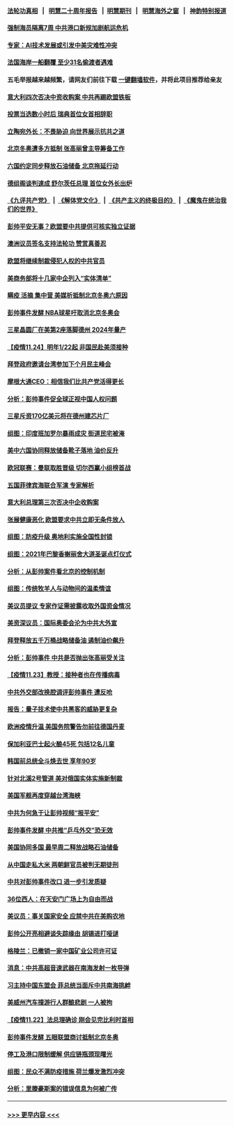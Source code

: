 #### [法轮功真相](https://github.com/gfw-breaker/truth/blob/master/README.md?t=0) &nbsp;&nbsp;|&nbsp;&nbsp; [明慧二十周年报告](https://github.com/gfw-breaker/mh-reports/blob/master/README.md?t=0) &nbsp;&nbsp;|&nbsp;&nbsp;[明慧期刊](https://github.com/gfw-breaker/mh-qikan) &nbsp;&nbsp;|&nbsp;&nbsp; [明慧海外之窗](https://github.com/gfw-breaker/mh-news/blob/master/README.md?t=0) &nbsp;&nbsp;|&nbsp;&nbsp; [神韵特别报道](https://github.com/gfw-breaker/mh-news/blob/master/shenyun.md?t=0)
#### [强制海员隔离7周 中共港口新规加剧航运危机](../pages/nsc418/n13397423.md?t=11251801) 
#### [专家：AI技术发展或引发中美灾难性冲突](../pages/nsc418/n13397219.md?t=11251801) 
#### [法国海岸一船翻覆 至少31名偷渡者遇难](../pages/nsc418/n13396678.md?t=11251801) 
#### 五毛举报越来越频繁，请网友们前往下载 [一键翻墙软件](https://github.com/gfw-breaker/ssr-accounts)，并将此项目推荐给亲友
#### [意大利四次否决中资收购案 中共再踢欧盟铁板](../pages/nsc418/n13395984.md?t=11251801) 
#### [投票当选数小时后 瑞典首位女首相辞职](../pages/nsc418/n13396390.md?t=11251801) 
#### [立陶宛外长：不畏胁迫 向世界展示抗共之道](../pages/nsc418/n13396611.md?t=11251801) 
#### [北京冬奥遭多方抵制 张高丽曾主导筹备工作](../pages/nsc418/n13396462.md?t=11251801) 
#### [六国约定同步释放石油储备 北京拖延行动](../pages/nsc418/n13396465.md?t=11251801) 
#### [德组阁谈判速成 舒尔茨任总理 首位女外长出炉](../pages/nsc418/n13396391.md?t=11251801) 
#### [《九评共产党》](https://github.com/begood0513/9ping.md/blob/master/README.md) &nbsp;|&nbsp; [《解体党文化》](../../../../jtdwh.md/blob/master/README.md)  &nbsp;|&nbsp; [《共产主义的终极目的》](../../../../gczydzjmd.md/blob/master/README.md) &nbsp;|&nbsp; [《魔鬼在统治我们的世界》](../../../../mgztzwmdsj.md/blob/master/README.md) 
#### [彭帅平安无事？欧盟要中共提供可核实独立证据](../pages/nsc418/n13396098.md?t=11251801) 
#### [澳洲议员签名支持法轮功 赞赏真善忍](../pages/nsc418/n13395659.md?t=11251801) 
#### [欧盟将继续制裁侵犯人权的中共官员](../pages/nsc418/n13396009.md?t=11251801) 
#### [美商务部将十几家中企列入“实体清单”](../pages/nsc418/n13396122.md?t=11251801) 
#### [瞒疫 活摘 集中营 美媒析抵制北京冬奥六原因](../pages/nsc418/n13396001.md?t=11251801) 
#### [彭帅事件发酵 NBA球星吁取消北京冬奥会](../pages/nsc418/n13395655.md?t=11251801) 
#### [三星晶圆厂在美第2座落脚德州 2024年量产](../pages/nsc418/n13395719.md?t=11251801) 
#### [【疫情11.24】明年1/22起 非国民赴美须接种](../pages/nsc418/n13395373.md?t=11251801) 
#### [拜登政府邀请台湾参加下个月民主峰会](../pages/nsc418/n13395032.md?t=11251801) 
#### [摩根大通CEO：相信我们比共产党活得更长](../pages/nsc418/n13394503.md?t=11251801) 
#### [分析：彭帅事件促全球正视中国人权问题](../pages/nsc418/n13394767.md?t=11251801) 
#### [三星斥资170亿美元将在德州建芯片厂](../pages/nsc418/n13394473.md?t=11251801) 
#### [组图：印度班加罗尔暴雨成灾 街道民宅被淹](../pages/nsc418/n13393250.md?t=11251801) 
#### [美中六国协同释放储备靴子落地 油价反升](../pages/nsc418/n13393989.md?t=11251801) 
#### [欧冠联赛：曼联取胜晋级 切尔西赢小组榜首战](../pages/nsc418/n13394339.md?t=11251801) 
#### [五国菲律宾海联合军演 专家解析](../pages/nsc418/n13393844.md?t=11251801) 
#### [意大利总理第三次否决中企收购案](../pages/nsc418/n13393980.md?t=11251801) 
#### [张展健康恶化 欧盟要求中共立即无条件放人](../pages/nsc418/n13394144.md?t=11251801) 
#### [组图：防疫升级 奥地利实施全国性封锁](../pages/nsc418/n13393016.md?t=11251801) 
#### [组图：2021年巴黎香榭丽舍大道圣诞点灯仪式](../pages/nsc418/n13391134.md?t=11251801) 
#### [分析：从彭帅案件看北京的控制机制](../pages/nsc418/n13394039.md?t=11251801) 
#### [组图：传统牧羊人与动物间的温柔情谊](../pages/nsc418/n13393157.md?t=11251801) 
#### [美议员提议 专家作证需披露收取外国资金情况](../pages/nsc418/n13393963.md?t=11251801) 
#### [美资深议员：国际奥委会沦为中共大外宣](../pages/nsc418/n13393893.md?t=11251801) 
#### [拜登释放五千万桶战略储备油 遏制油价飙升](../pages/nsc418/n13393526.md?t=11251801) 
#### [分析：彭帅事件 中共是否抛出张高丽受关注](../pages/nsc418/n13393837.md?t=11251801) 
#### [【疫情11.23】教授：接种者也在传播病毒](../pages/nsc418/n13393299.md?t=11251801) 
#### [中共外交部改换腔调评彭帅事件 遭反呛](../pages/nsc418/n13393549.md?t=11251801) 
#### [报告：量子技术使中共黑客的威胁更复杂](../pages/nsc418/n13393202.md?t=11251801) 
#### [欧洲疫情升温 美国务院警告勿前往德国丹麦](../pages/nsc418/n13393043.md?t=11251801) 
#### [保加利亚巴士起火酿45死 包括12名儿童](../pages/nsc418/n13392841.md?t=11251801) 
#### [韩国前总统全斗焕去世 享年90岁](../pages/nsc418/n13392820.md?t=11251801) 
#### [针对北溪2号管道 美对俄国实体实施新制裁](../pages/nsc418/n13392344.md?t=11251801) 
#### [美国军舰再度穿越台湾海峡](../pages/nsc418/n13392429.md?t=11251801) 
#### [中共为何急于让彭帅视频“报平安”](../pages/nsc418/n13392026.md?t=11251801) 
#### [彭帅事件发酵 中共推“乒乓外交”恐无效](../pages/nsc418/n13391407.md?t=11251801) 
#### [美国协同多国 最早周二释放战略石油储备](../pages/nsc418/n13392019.md?t=11251801) 
#### [从中国走私大米 两朝鲜官员被判无期徒刑](../pages/nsc418/n13391933.md?t=11251801) 
#### [中共对彭帅事件改口 进一步引发质疑](../pages/nsc418/n13391682.md?t=11251801) 
#### [36位西人：在天安门广场上为自由而战](../pages/nsc418/n13390029.md?t=11251801) 
#### [美议员：事关国家安全 应禁中共在美购农地](../pages/nsc418/n13391834.md?t=11251801) 
#### [彭帅公开亮相避谈失踪缘由 胡锡进打哑谜](../pages/nsc418/n13391773.md?t=11251801) 
#### [格陵兰：已撤销一家中国矿业公司许可证](../pages/nsc418/n13391771.md?t=11251801) 
#### [消息：中共高超音速武器在南海发射一枚导弹](../pages/nsc418/n13391675.md?t=11251801) 
#### [习主持中国东盟会 菲总统当面斥中共南海挑衅](../pages/nsc418/n13391442.md?t=11251801) 
#### [美威州汽车撞游行人群酿悲剧 一人被拘](../pages/nsc418/n13391443.md?t=11251801) 
#### [【疫情11.22】法总理确诊 刚会见完比利时首相](../pages/nsc418/n13391120.md?t=11251801) 
#### [彭帅事件发酵 五眼联盟商讨抵制北京冬奥](../pages/nsc418/n13391020.md?t=11251801) 
#### [停工及港口限制缓解 供应链瓶颈现曙光](../pages/nsc418/n13391211.md?t=11251801) 
#### [组图：民众不满防疫措施 荷兰爆发激烈冲突](../pages/nsc418/n13390978.md?t=11251801) 
#### [分析：里滕豪斯案的错误信息为何被广传](../pages/nsc418/n13390830.md?t=11251801) 

----
#### [ >>> 更早内容 <<< ](../indexes/nsc418-earlier.md)
